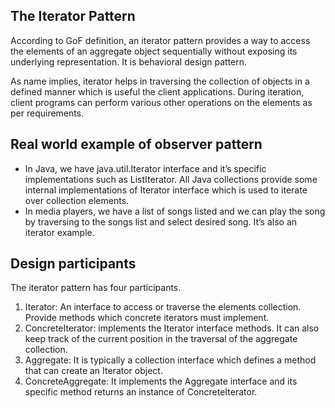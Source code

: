 <h2>The Iterator Pattern</h2>

According to GoF definition, an iterator pattern provides a way to access the elements of an aggregate object sequentially without exposing its underlying representation. It is behavioral design pattern.

As name implies, iterator helps in traversing the collection of objects in a defined manner which is useful the client applications. During iteration, client programs can perform various other operations on the elements as per requirements.

<h2>Real world example of observer pattern</h2>

- In Java, we have java.util.Iterator interface and it’s specific implementations such as ListIterator. All Java collections provide some internal implementations of Iterator interface which is used to iterate over collection elements.
- In media players, we have a list of songs listed and we can play the song by traversing to the songs list and select desired song. It’s also an iterator example.

<h2>Design participants</h2>

The iterator pattern has four participants.

1. Iterator: An interface to access or traverse the elements collection. Provide methods which concrete iterators must implement.
2. ConcreteIterator: implements the Iterator interface methods. It can also keep track of the current position in the traversal of the aggregate collection.
3. Aggregate: It is typically a collection interface which defines a method that can create an Iterator object.
4. ConcreteAggregate: It implements the Aggregate interface and its specific method returns an instance of ConcreteIterator.
